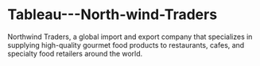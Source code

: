 # Tableau---North-wind-Traders
Northwind Traders, a global import and export company that specializes in supplying high-quality gourmet food products to restaurants, cafes, and specialty food retailers around the world.
